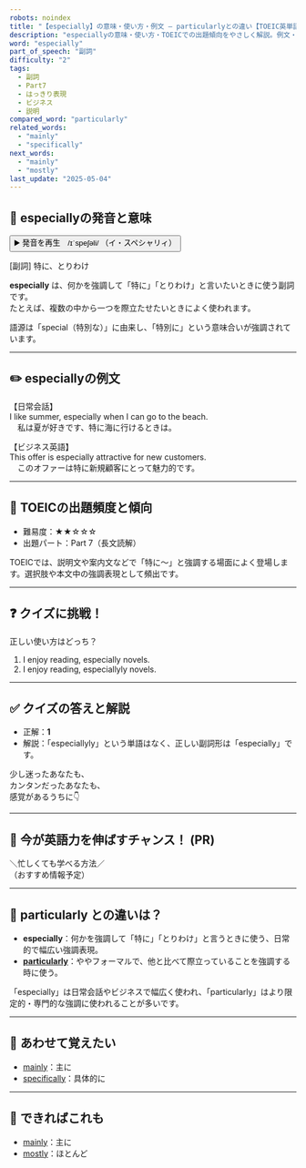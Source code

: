 ```yaml
---
robots: noindex
title: "【especially】の意味・使い方・例文 ― particularlyとの違い【TOEIC英単語】"
description: "especiallyの意味・使い方・TOEICでの出題傾向をやさしく解説。例文・クイズ付きでparticularlyとの違いもわかりやすく学べます。"
word: "especially"
part_of_speech: "副詞"
difficulty: "2"
tags:
  - 副詞
  - Part7
  - はっきり表現
  - ビジネス
  - 説明
compared_word: "particularly"
related_words:
  - "mainly"
  - "specifically"
next_words:
  - "mainly"
  - "mostly"
last_update: "2025-05-04"
---
```


## 🔰 especiallyの発音と意味

<button class="play-audio" onclick="playTTS('especially')">
  <span class="play-audio-main">
    ▶️ 発音を再生　/ɪˈspeʃəli/
  </span>
  <span class="play-audio-sub">
    （イ・スペシャリィ）
  </span>
</button>

[副詞] 特に、とりわけ

**especially** は、何かを強調して「特に」「とりわけ」と言いたいときに使う副詞です。  
たとえば、複数の中から一つを際立たせたいときによく使われます。

語源は「special（特別な）」に由来し、「特別に」という意味合いが強調されています。

---

## ✏️ especiallyの例文

【日常会話】  
I like summer, especially when I can go to the beach.  
　私は夏が好きです、特に海に行けるときは。

【ビジネス英語】  
This offer is especially attractive for new customers.  
　このオファーは特に新規顧客にとって魅力的です。

---

## 🎯 TOEICの出題頻度と傾向

- 難易度：★★☆☆☆
- 出題パート：Part 7（長文読解）

TOEICでは、説明文や案内文などで「特に～」と強調する場面によく登場します。選択肢や本文中の強調表現として頻出です。

---

## ❓ クイズに挑戦！

正しい使い方はどっち？

1. I enjoy reading, especially novels.  
2. I enjoy reading, especiallyly novels.

---

## ✅ クイズの答えと解説

- 正解：**1**
- 解説：「especiallyly」という単語はなく、正しい副詞形は「especially」です。

少し迷ったあなたも、  
カンタンだったあなたも、  
感覚があるうちに👇️

---

## 🚀 今が英語力を伸ばすチャンス！ (PR)

<div class="info-center">
＼忙しくても学べる方法／<br>  
（おすすめ情報予定）
</div>

---

## 🤔  particularly との違いは？

- **especially**：何かを強調して「特に」「とりわけ」と言うときに使う、日常的で幅広い強調表現。
- **[particularly](/particularly)**：ややフォーマルで、他と比べて際立っていることを強調する時に使う。

「especially」は日常会話やビジネスで幅広く使われ、「particularly」はより限定的・専門的な強調に使われることが多いです。

---

## 🧩 あわせて覚えたい

- [mainly](/mainly)：主に
- [specifically](/specifically)：具体的に

---

## 📖 できればこれも

- [mainly](/mainly)：主に
- [mostly](/mostly)：ほとんど

<!-- cvid: aid25_bid30 -->
